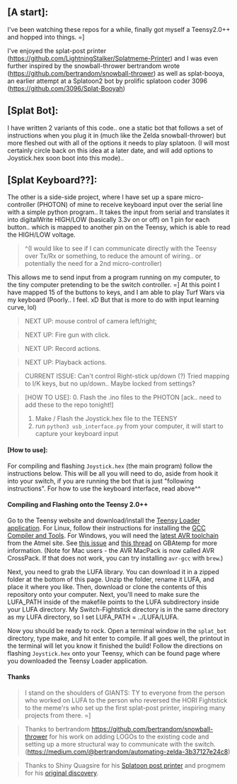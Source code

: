 ## [A start]:
I've been watching these repos for a while, finally got myself a Teensy2.0++ and hopped into things. =] 

I've enjoyed the splat-post printer (https://github.com/LightningStalker/Splatmeme-Printer) and I was even further inspired by the snowball-thrower bertrandom wrote (https://github.com/bertrandom/snowball-thrower) as well as splat-booya, an earlier attempt at a Splatoon2 bot by prolific splatoon coder 3096 (https://github.com/3096/Splat-Booyah) 

> [Early testing vid]:
https://www.reddit.com/r/Saltoon/comments/eawfdy/neat_or_nah/


## [Splat Bot]:
I have written 2 variants of this code.. one a static bot that follows a set of instructions when you plug it in (much like the Zelda snowball-thrower) but more fleshed out with all of the options it needs to play splatoon. (I will most certainly circle back on this idea at a later date, and will add options to Joystick.hex soon boot into this mode)..

## [Splat Keyboard??]:
The other is a side-side project, where I have set up a spare micro-controller (PHOTON) of mine to receive keyboard input over the serial line with a simple python program.. It takes the input from serial and translates it into digitalWrite HIGH/LOW (basically 3.3v on or off) on 1 pin for each button.. which is mapped to another pin on the Teensy, which is able to read the HIGH/LOW voltage.
> ^(I would like to see if I can communicate directly with the Teensy over Tx/Rx or something, to reduce the amount of wiring.. or potentially the need for a 2nd micro-controller)

This allows me to send input from a program running on my computer, to the tiny computer pretending to be the switch controller. =] At this point I have mapped 15 of the buttons to keys, and I am able to play Turf Wars via my keyboard (Poorly.. I feel. xD But that is more to do with input learning curve, lol) 

> NEXT UP: mouse control of camera left/right; 

> NEXT UP: Fire gun with click.

> NEXT UP: Record actions.

> NEXT UP: Playback actions.

> CURRENT ISSUE: Can't control Right-stick up/down (?) Tried mapping to I/K keys, but no up/down.. Maybe locked from settings?

> [HOW TO USE]:
> 0. Flash the .ino files to the PHOTON [ack.. need to add these to the repo tonight!]
> 1. Make / Flash the Joystick.hex file to the TEENSY
> 2. run `python3 usb_interface.py` from your computer, it will start to capture your keyboard input

#### [How to use]:
For compiling and flashing `Joystick.hex` (the main program) follow the instructions below. This will be all you will need to do, aside from hook it into your switch, if you are running the bot that is just "following instructions". For how to use the keyboard interface, read above^^

#### Compiling and Flashing onto the Teensy 2.0++
Go to the Teensy website and download/install the [Teensy Loader application](https://www.pjrc.com/teensy/loader.html). For Linux, follow their instructions for installing the [GCC Compiler and Tools](https://www.pjrc.com/teensy/gcc.html). For Windows, you will need the [latest AVR toolchain](http://www.atmel.com/tools/atmelavrtoolchainforwindows.aspx) from the Atmel site. See [this issue](https://github.com/LightningStalker/Splatmeme-Printer/issues/10) and [this thread](http://gbatemp.net/threads/how-to-use-shinyquagsires-splatoon-2-post-printer.479497/) on GBAtemp for more information. (Note for Mac users - the AVR MacPack is now called AVR CrossPack. If that does not work, you can try installing `avr-gcc` with `brew`.)

Next, you need to grab the LUFA library. You can download it in a zipped folder at the bottom of this page. Unzip the folder, rename it LUFA, and place it where you like. Then, download or clone the contents of this repository onto your computer. Next, you'll need to make sure the LUFA_PATH inside of the makefile points to the LUFA subdirectory inside your LUFA directory. My Switch-Fightstick directory is in the same directory as my LUFA directory, so I set LUFA_PATH = ../LUFA/LUFA.

Now you should be ready to rock. Open a terminal window in the `splat_bot` directory, type make, and hit enter to compile. If all goes well, the printout in the terminal will let you know it finished the build! Follow the directions on flashing `Joystick.hex` onto your Teensy, which can be found page where you downloaded the Teensy Loader application.

#### Thanks
> I stand on the shoulders of GIANTS: TY to everyone from the person who worked on LUFA to the person who reversed the HORI Fightstick to the meme'rs who set up the first splat-post printer, inspiring many projects from there. =]

> Thanks to bertrandom https://github.com/bertrandom/snowball-thrower for his work on adding LOGOs to the existing code and setting up a more structural way to communicate with the switch. (https://medium.com/@bertrandom/automating-zelda-3b37127e24c8)

> Thanks to Shiny Quagsire for his [Splatoon post printer](https://github.com/shinyquagsire23/Switch-Fightstick) and progmem for his [original discovery](https://github.com/progmem/Switch-Fightstick).